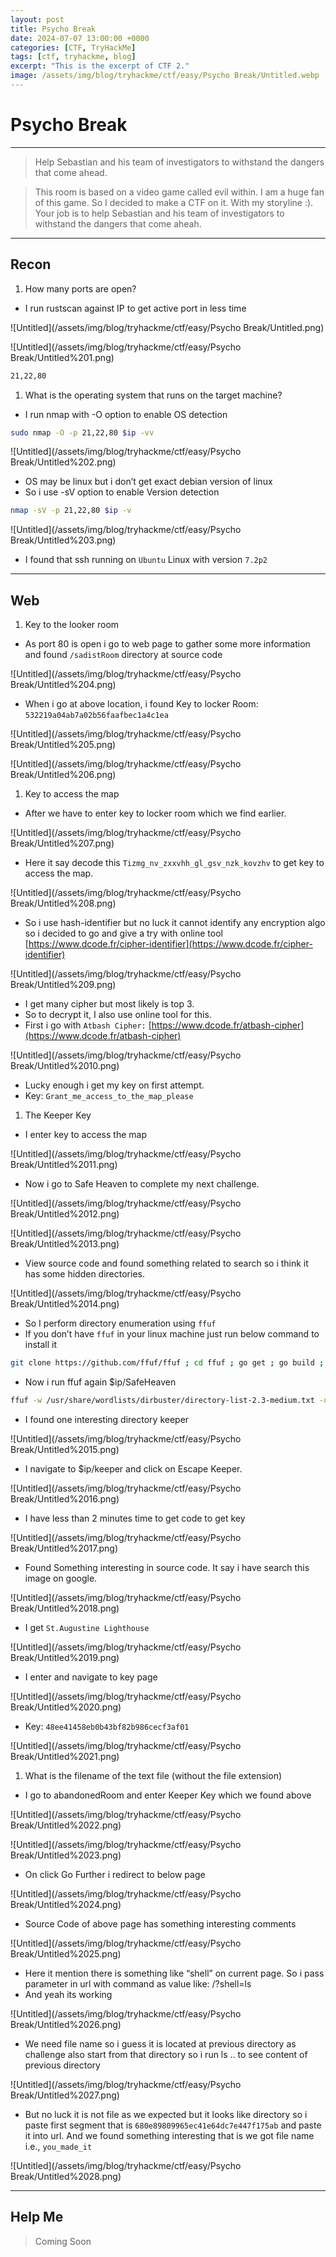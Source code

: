 ```yaml
---
layout: post
title: Psycho Break
date: 2024-07-07 13:00:00 +0000
categories: [CTF, TryHackMe]
tags: [ctf, tryhackme, blog]
excerpt: "This is the excerpt of CTF 2."
image: /assets/img/blog/tryhackme/ctf/easy/Psycho Break/Untitled.webp
---
```


# Psycho Break

---

> Help Sebastian and his team of investigators to withstand the dangers that come ahead.
> 

> This room is based on a video game called evil within. I am a huge fan of this game. So I decided to make a CTF on it. With my storyline :). Your job is to help Sebastian and his team of investigators to withstand the dangers that come aheah.
> 

---

## Recon

1. How many ports are open?
- I run rustscan against IP to get active port in less time

![Untitled](/assets/img/blog/tryhackme/ctf/easy/Psycho Break/Untitled.png)

![Untitled](/assets/img/blog/tryhackme/ctf/easy/Psycho Break/Untitled%201.png)

```bash
21,22,80
```

1. What is the operating system that runs on the target machine?
- I run nmap with -O option to enable OS detection

```bash
sudo nmap -O -p 21,22,80 $ip -vv
```

![Untitled](/assets/img/blog/tryhackme/ctf/easy/Psycho Break/Untitled%202.png)

- OS may be linux but i don’t get exact debian version of linux
- So i use -sV option to enable Version detection

```bash
nmap -sV -p 21,22,80 $ip -v
```

![Untitled](/assets/img/blog/tryhackme/ctf/easy/Psycho Break/Untitled%203.png)

- I found that ssh running on `Ubuntu` Linux with version `7.2p2`

---

## Web

1. Key to the looker room
- As port 80 is open i go to web page to gather some more information and found `/sadistRoom` directory at source code

![Untitled](/assets/img/blog/tryhackme/ctf/easy/Psycho Break/Untitled%204.png)

- When i go at above location, i found Key to locker Room: `532219a04ab7a02b56faafbec1a4c1ea`

![Untitled](/assets/img/blog/tryhackme/ctf/easy/Psycho Break/Untitled%205.png)

![Untitled](/assets/img/blog/tryhackme/ctf/easy/Psycho Break/Untitled%206.png)

1. Key to access the map
- After we have to enter key to locker room which we find earlier.

![Untitled](/assets/img/blog/tryhackme/ctf/easy/Psycho Break/Untitled%207.png)

- Here it say decode this `Tizmg_nv_zxxvhh_gl_gsv_nzk_kovzhv`  to get key to access the map.

![Untitled](/assets/img/blog/tryhackme/ctf/easy/Psycho Break/Untitled%208.png)

- So i use hash-identifier but no luck it cannot identify any encryption algo so i decided to go and give a try with online tool [https://www.dcode.fr/cipher-identifier](https://www.dcode.fr/cipher-identifier)

![Untitled](/assets/img/blog/tryhackme/ctf/easy/Psycho Break/Untitled%209.png)

- I get many cipher but most likely is top 3.
- So to decrypt it, I also use online tool for this.
- First i go with `Atbash Cipher:`  [https://www.dcode.fr/atbash-cipher](https://www.dcode.fr/atbash-cipher)

![Untitled](/assets/img/blog/tryhackme/ctf/easy/Psycho Break/Untitled%2010.png)

- Lucky enough i get my key on first attempt.
- Key: `Grant_me_access_to_the_map_please`

1. The Keeper Key
- I enter key to access the map

![Untitled](/assets/img/blog/tryhackme/ctf/easy/Psycho Break/Untitled%2011.png)

- Now i go to Safe Heaven to complete my next challenge.

![Untitled](/assets/img/blog/tryhackme/ctf/easy/Psycho Break/Untitled%2012.png)

![Untitled](/assets/img/blog/tryhackme/ctf/easy/Psycho Break/Untitled%2013.png)

- View source code and found something related to search so i think it has some hidden directories.

![Untitled](/assets/img/blog/tryhackme/ctf/easy/Psycho Break/Untitled%2014.png)

- So I perform directory enumeration using `ffuf`
- If you don’t have `ffuf` in your linux machine just run below command to install it

```bash
git clone https://github.com/ffuf/ffuf ; cd ffuf ; go get ; go build ; sudo mv ffuf /usr/local/bin
```

- Now i run ffuf again $ip/SafeHeaven

```bash
ffuf -w /usr/share/wordlists/dirbuster/directory-list-2.3-medium.txt -u http://$ip/SafeHeaven/FUZZ -c -v -t 60 -ic
```

- I found one interesting directory keeper

![Untitled](/assets/img/blog/tryhackme/ctf/easy/Psycho Break/Untitled%2015.png)

- I navigate to $ip/keeper and click on Escape Keeper.

![Untitled](/assets/img/blog/tryhackme/ctf/easy/Psycho Break/Untitled%2016.png)

- I have less than 2 minutes time to get code to get key

![Untitled](/assets/img/blog/tryhackme/ctf/easy/Psycho Break/Untitled%2017.png)

- Found Something interesting in source code. It say i have search this image on google.

![Untitled](/assets/img/blog/tryhackme/ctf/easy/Psycho Break/Untitled%2018.png)

- I get `St.Augustine Lighthouse`

![Untitled](/assets/img/blog/tryhackme/ctf/easy/Psycho Break/Untitled%2019.png)

- I enter and navigate to key page

![Untitled](/assets/img/blog/tryhackme/ctf/easy/Psycho Break/Untitled%2020.png)

- Key: `48ee41458eb0b43bf82b986cecf3af01`

![Untitled](/assets/img/blog/tryhackme/ctf/easy/Psycho Break/Untitled%2021.png)

1. What is the filename of the text file (without the file extension)
- I go to abandonedRoom and enter Keeper Key which we found above

![Untitled](/assets/img/blog/tryhackme/ctf/easy/Psycho Break/Untitled%2022.png)

![Untitled](/assets/img/blog/tryhackme/ctf/easy/Psycho Break/Untitled%2023.png)

- On click Go Further i redirect to below page

![Untitled](/assets/img/blog/tryhackme/ctf/easy/Psycho Break/Untitled%2024.png)

- Source Code of above page has something interesting comments

![Untitled](/assets/img/blog/tryhackme/ctf/easy/Psycho Break/Untitled%2025.png)

- Here it mention there is something like “shell” on current page. So i pass parameter in url with command as value like: /?shell=ls
- And yeah its working

![Untitled](/assets/img/blog/tryhackme/ctf/easy/Psycho Break/Untitled%2026.png)

- We need file name so i guess it is located at previous directory as challenge also start from that directory so i run ls .. to see content of previous directory

![Untitled](/assets/img/blog/tryhackme/ctf/easy/Psycho Break/Untitled%2027.png)

- But no luck it is not file as we expected but it looks like directory so i paste first segment that is `680e89809965ec41e64dc7e447f175ab`  and paste it into url. And we found something interesting that is we got file name i.e., `you_made_it`

![Untitled](/assets/img/blog/tryhackme/ctf/easy/Psycho Break/Untitled%2028.png)

---

## Help Me

> Coming Soon
>
